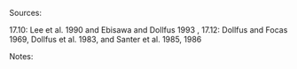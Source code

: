 Sources: 

  17.10: Lee et al. 1990 and Ebisawa and Dollfus 1993
  ,
  17.12: Dollfus and Focas 1969, Dollfus et al. 1983, and Santer et al. 1985, 1986

Notes:

